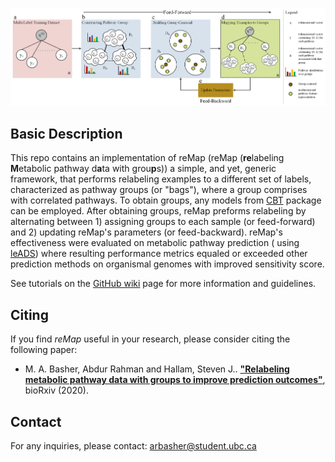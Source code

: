 ![Workflow](flowchart.png)

## Basic Description

This repo contains an implementation of reMap (reMap (**re**labeling **M**etabolic pathway d**a**ta with grou**p**s))
a simple, and yet, generic framework, that performs relabeling examples to a different set of labels, characterized as
pathway groups (or "bags"), where a group comprises with correlated pathways. To obtain groups, any models
from [CBT](https://github.com/arbasher/cbt.git) package can be employed. After obtaining groups, reMap preforms
relabeling by alternating between 1) assigning groups to each sample (or feed-forward) and 2) updating reMap's
parameters (or feed-backward). reMap's effectiveness were evaluated on metabolic pathway prediction (
using [leADS](https://github.com/hallamlab/leADS.git)) where resulting performance metrics equaled or exceeded other
prediction methods on organismal genomes with improved sensitivity score.

See tutorials on the [GitHub wiki](https://github.com/hallamlab/reMap/wiki) page for more information and guidelines.

## Citing

If you find *reMap* useful in your research, please consider citing the following paper:

- M. A. Basher, Abdur Rahman and Hallam, Steven J.. **["Relabeling metabolic pathway data with groups to improve prediction outcomes"](https://doi.org/10.1101/2020.08.21.260109)**, bioRxiv (2020).

## Contact

For any inquiries, please contact: [arbasher@student.ubc.ca](mailto:arbasher@student.ubc.ca)
